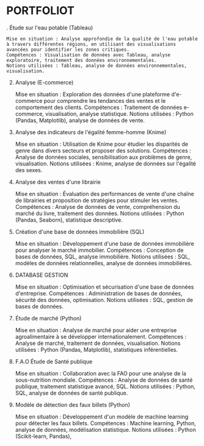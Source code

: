 # PORTFOLIOT

. Étude sur l'eau potable (Tableau)

    Mise en situation : Analyse approfondie de la qualité de l'eau potable à travers différentes régions, en utilisant des visualisations avancées pour identifier les zones critiques.
    Compétences : Visualisation de données avec Tableau, analyse exploratoire, traitement des données environnementales.
    Notions utilisées : Tableau, analyse de données environnementales, visualisation.

2. Analyse (E-commerce)

    Mise en situation : Exploration des données d'une plateforme d'e-commerce pour comprendre les tendances des ventes et le comportement des clients.
    Compétences : Traitement de données e-commerce, visualisation, analyse statistique.
    Notions utilisées : Python (Pandas, Matplotlib), analyse de données de vente.

3. Analyse des indicateurs de l'égalité femme-homme (Knime)

    Mise en situation : Utilisation de Knime pour étudier les disparités de genre dans divers secteurs et proposer des solutions.
    Compétences : Analyse de données sociales, sensibilisation aux problèmes de genre, visualisation.
    Notions utilisées : Knime, analyse de données sur l'égalité des sexes.

4. Analyse des ventes d'une librairie

    Mise en situation : Évaluation des performances de vente d'une chaîne de librairies et proposition de stratégies pour stimuler les ventes.
    Compétences : Analyse de données de vente, compréhension du marché du livre, traitement des données.
    Notions utilisées : Python (Pandas, Seaborn), statistique descriptive.

5. Création d'une base de données immobilière (SQL)

    Mise en situation : Développement d'une base de données immobilière pour analyser le marché immobilier.
    Compétences : Conception de bases de données, SQL, analyse immobilière.
    Notions utilisées : SQL, modèles de données relationnelles, analyse de données immobilières.

6. DATABASE GESTION

    Mise en situation : Optimisation et sécurisation d'une base de données d'entreprise.
    Compétences : Administration de bases de données, sécurité des données, optimisation.
    Notions utilisées : SQL, gestion de bases de données.

7. Étude de marché (Python)

    Mise en situation : Analyse de marché pour aider une entreprise agroalimentaire à se développer internationalement.
    Compétences : Analyse de marché, traitement de données, visualisation.
    Notions utilisées : Python (Pandas, Matplotlib), statistiques inférentielles.

8. F.A.O Étude de Santé publique

    Mise en situation : Collaboration avec la FAO pour une analyse de la sous-nutrition mondiale.
    Compétences : Analyse de données de santé publique, traitement statistique avancé, SQL.
    Notions utilisées : Python, SQL, analyse de données de santé publique.

9. Modèle de détection des faux billets (Python)

    Mise en situation : Développement d'un modèle de machine learning pour détecter les faux billets.
    Compétences : Machine learning, Python, analyse de données, modélisation statistique.
    Notions utilisées : Python (Scikit-learn, Pandas),
